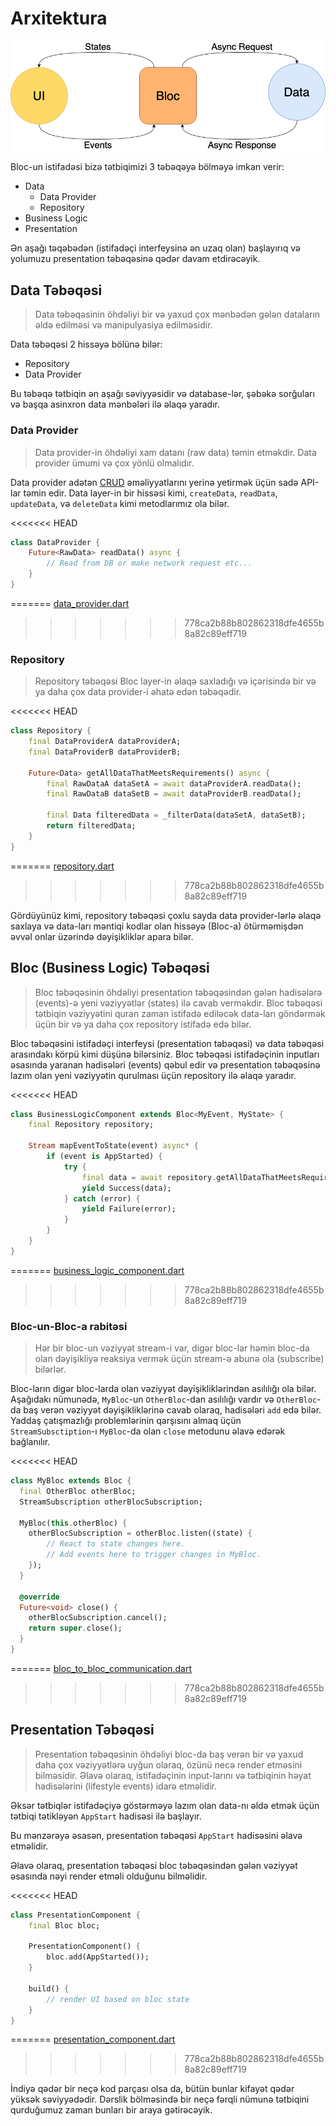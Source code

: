 # Arxitektura

![Bloc Arxitekturası](../assets/bloc_architecture.png)

Bloc-un istifadəsi bizə tətbiqimizi 3 təbəqəyə bölməyə imkan verir:

- Data
  - Data Provider
  - Repository
- Business Logic
- Presentation

Ən aşağı təqəbədən (istifadəçi interfeysinə ən uzaq olan) başlayırıq və yolumuzu presentation təbəqəsinə qədər davam etdirəcəyik.

## Data Təbəqəsi

> Data təbəqəsinin öhdəliyi bir və yaxud çox mənbədən gələn dataların əldə edilməsi və manipulyasiya edilməsidir.

Data təbəqəsi 2 hissəyə bölünə bilər:

- Repository
- Data Provider

Bu təbəqə tətbiqin ən aşağı səviyyəsidir və database-lər, şəbəkə sorğuları və başqa asinxron data mənbələri ilə əlaqə yaradır.

### Data Provider

> Data provider-in öhdəliyi xam datanı (raw data) təmin etməkdir. Data provider ümumi və çox yönlü olmalıdır.

Data provider adətən [CRUD](https://en.wikipedia.org/wiki/Create,_read,_update_and_delete) əməliyyatlarını yerinə yetirmək üçün sadə API-lar təmin edir.
Data layer-in bir hissəsi kimi, `createData`, `readData`, `updateData`, və `deleteData` kimi metodlarımız ola bilər.

<<<<<<< HEAD
```dart
class DataProvider {
    Future<RawData> readData() async {
        // Read from DB or make network request etc...
    }
}
```
=======
[data_provider.dart](../_snippets/architecture/data_provider.dart.md ':include')
>>>>>>> 778ca2b88b802862318dfe4655b8a82c89eff719

### Repository

> Repository təbəqəsi Bloc layer-in əlaqə saxladığı və içərisində bir və ya daha çox data provider-i əhatə edən təbəqədir.

<<<<<<< HEAD
```dart
class Repository {
    final DataProviderA dataProviderA;
    final DataProviderB dataProviderB;

    Future<Data> getAllDataThatMeetsRequirements() async {
        final RawDataA dataSetA = await dataProviderA.readData();
        final RawDataB dataSetB = await dataProviderB.readData();

        final Data filteredData = _filterData(dataSetA, dataSetB);
        return filteredData;
    }
}
```
=======
[repository.dart](../_snippets/architecture/repository.dart.md ':include')
>>>>>>> 778ca2b88b802862318dfe4655b8a82c89eff719

Gördüyünüz kimi, repository təbəqəsi çoxlu sayda data provider-lərlə əlaqə saxlaya və data-ları məntiqi kodlar olan hissəyə (Bloc-a) ötürməmişdən əvvəl onlar üzərində dəyişikliklər apara bilər.

## Bloc (Business Logic) Təbəqəsi

> Bloc təbəqəsinin öhdəliyi presentation təbəqəsindən gələn hadisələrə (events)-ə yeni vəziyyətlər (states) ilə cavab verməkdir. Bloc təbəqəsi tətbiqin vəziyyətini quran zaman istifadə ediləcək data-ları göndərmək üçün bir və ya daha çox repository istifadə edə bilər.

Bloc təbəqəsini istifadəçi interfeysi (presentation təbəqəsi) və data təbəqəsi arasındakı körpü kimi düşünə bilərsiniz. Bloc təbəqəsi istifadəçinin inputları əsasında yaranan hadisələri (events) qəbul edir və presentation təbəqəsinə lazım olan yeni vəziyyətin qurulması üçün repository ilə əlaqə yaradır.

<<<<<<< HEAD
```dart
class BusinessLogicComponent extends Bloc<MyEvent, MyState> {
    final Repository repository;

    Stream mapEventToState(event) async* {
        if (event is AppStarted) {
            try {
                final data = await repository.getAllDataThatMeetsRequirements();
                yield Success(data);
            } catch (error) {
                yield Failure(error);
            }
        }
    }
}
```
=======
[business_logic_component.dart](../_snippets/architecture/business_logic_component.dart.md ':include')
>>>>>>> 778ca2b88b802862318dfe4655b8a82c89eff719

### Bloc-un-Bloc-a rabitəsi

> Hər bir bloc-un vəziyyət stream-i var, digər bloc-lar həmin bloc-da olan dəyişikliyə reaksiya vermək üçün stream-ə abunə ola (subscribe) bilərlər.

Bloc-ların digər bloc-larda olan vəziyyət dəyişikliklərindən asılılığı ola bilər. Aşağıdakı nümunədə, `MyBloc`-un `OtherBloc`-dan asılılığı vardır və `OtherBloc`-da baş verən vəziyyət dəyişikliklərinə cavab olaraq, hadisələri `add` edə bilər. Yaddaş çatışmazlığı problemlərinin qarşısını almaq üçün `StreamSubsctiption`-ı `MyBloc`-da olan `close` metodunu əlavə edərək bağlanılır.

<<<<<<< HEAD
```dart
class MyBloc extends Bloc {
  final OtherBloc otherBloc;
  StreamSubscription otherBlocSubscription;

  MyBloc(this.otherBloc) {
    otherBlocSubscription = otherBloc.listen((state) {
        // React to state changes here.
        // Add events here to trigger changes in MyBloc.
    });
  }

  @override
  Future<void> close() {
    otherBlocSubscription.cancel();
    return super.close();
  }
}
```
=======
[bloc_to_bloc_communication.dart](../_snippets/architecture/bloc_to_bloc_communication.dart.md ':include')
>>>>>>> 778ca2b88b802862318dfe4655b8a82c89eff719

## Presentation Təbəqəsi

> Presentation təbəqəsinin öhdəliyi bloc-da baş verən bir və yaxud daha çox vəziyyətlərə uyğun olaraq, özünü necə render etməsini bilməsidir. Əlavə olaraq, istifadəçinin input-larını və tətbiqinin həyat hadisələrini (lifestyle events) idarə etməlidir.

Əksər tətbiqlər istifadəçiyə göstərməyə lazım olan data-nı əldə etmək üçün tətbiqi tətikləyən `AppStart` hadisəsi ilə başlayır.

Bu mənzərəyə əsasən, presentation təbəqəsi `AppStart` hadisəsini əlavə etməlidir.

Əlavə olaraq, presentation təbəqəsi bloc təbəqəsindən gələn vəziyyət əsasında nəyi render etməli olduğunu bilməlidir.

<<<<<<< HEAD
```dart
class PresentationComponent {
    final Bloc bloc;

    PresentationComponent() {
        bloc.add(AppStarted());
    }

    build() {
        // render UI based on bloc state
    }
}
```

=======
[presentation_component.dart](../_snippets/architecture/presentation_component.dart.md ':include')
>>>>>>> 778ca2b88b802862318dfe4655b8a82c89eff719

İndiyə qədər bir neçə kod parçası olsa da, bütün bunlar kifayət qədər yüksək səviyyədədir. Dərslik bölməsində bir neçə fərqli nümunə tətbiqini qurduğumuz zaman bunları bir araya gətirəcəyik.

